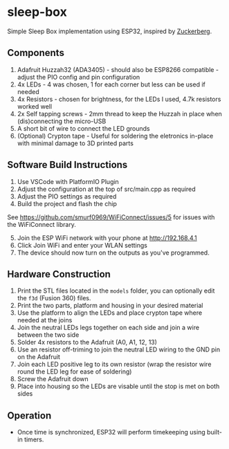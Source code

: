 # sleep-box
Simple Sleep Box implementation using ESP32, inspired by [Zuckerberg](https://www.dezeen.com/2019/05/03/mark-zuckerberg-sleep-box-design/).

## Components
1. Adafruit Huzzah32 (ADA3405) - should also be ESP8266 compatible - adjust the PIO config and pin configuration
2. 4x LEDs - 4 was chosen, 1 for each corner but less can be used if needed
3. 4x Resistors - chosen for brightness, for the LEDs I used, 4.7k resistors worked well  
4. 2x Self tapping screws - 2mm thread to keep the Huzzah in place when (dis)connecting the micro-USB
5. A short bit of wire to connect the LED grounds
6. (Optional) Crypton tape - Useful for soldering the eletronics in-place with minimal damage to 3D printed parts

## Software Build Instructions
1. Use VSCode with PlatformIO Plugin
2. Adjust the configuration at the top of src/main.cpp as required
3. Adjust the PIO settings as required
4. Build the project and flash the chip

See https://github.com/smurf0969/WiFiConnect/issues/5 for issues with the WiFiConnect library.

5. Join the ESP WiFi network with your phone at http://192.168.4.1
6. Click Join WiFi and enter your WLAN settings
7. The device should now turn on the outputs as you've programmed.

## Hardware Construction

1. Print the STL files located in the `models` folder, you can optionally edit the `f3d` (Fusion 360) files.
2. Print the two parts, platform and housing in your desired material
3. Use the platform to align the LEDs and place crypton tape where needed at the joins
4. Join the neutral LEDs legs together on each side and join a wire between the two side
5. Solder 4x resistors to the Adafruit (A0, A1, 12, 13)
6. Use an resistor off-triming to join the neutral LED wiring to the GND pin on the Adafruit
7. Join each LED positive leg to its own resistor (wrap the resistor wire round the LED leg for ease of soldering)
8. Screw the Adafruit down
9. Place into housing so the LEDs are visable until the stop is met on both sides

## Operation
- Once time is synchronized, ESP32 will perform timekeeping using built-in timers.
